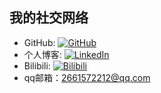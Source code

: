 ## 我的社交网络

- GitHub: [![GitHub](https://img.shields.io/badge/-GitHub-black?logo=github&style=flat)](https://github.com/yolo-zzy)
- 个人博客: [![LinkedIn](https://img.shields.io/badge/-LinkedIn-blue?logo=linkedin&style=flat)](http://129.211.27.198/)
- Bilibili: [![Bilibili](https://img.shields.io/badge/-Bilibili-orange?logo=bilibili&style=flat)](https://www.bilibili.com/)
- qq邮箱：2661572212@qq.com
